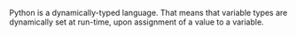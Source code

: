 Python is a dynamically-typed language. That means that variable types are dynamically set at run-time, upon assignment of a value to a variable.
